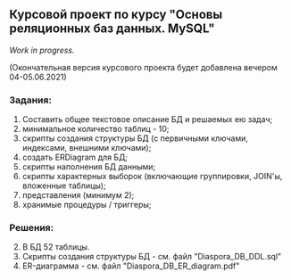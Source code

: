 
## Курсовой проект по курсу "Основы реляционных баз данных. MySQL"

*Work in progress.*

(Окончательная версия курсового проекта будет добавлена вечером 04-05.06.2021)

### Задания:

1. Составить общее текстовое описание БД и решаемых ею задач;
2. минимальное количество таблиц - 10;
3. скрипты создания структуры БД (с первичными ключами, индексами, внешними ключами);
4. создать ERDiagram для БД;
5. скрипты наполнения БД данными;
6. скрипты характерных выборок (включающие группировки, JOIN'ы, вложенные
таблицы);
7. представления (минимум 2);
8. хранимые процедуры / триггеры;


### Решения:

 2. В БД 52 таблицы.
 3. Скрипты создания структуры БД - см. файл "Diaspora_DB_DDL.sql"
 4. ER-диаграмма - см. файл "Diaspora_DB_ER_diagram.pdf"
